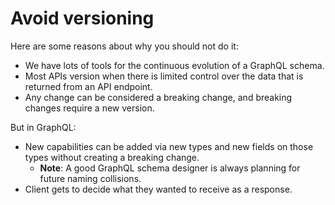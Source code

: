 # Avoid versioning

Here are some reasons about why you should not do it:

- We have lots of tools for the continuous evolution of a GraphQL schema.
- Most APIs version when there is limited control over the data that is returned from an API endpoint.
- Any change can be considered a breaking change, and breaking changes require a new version.

But in GraphQL:

- New capabilities can be added via new types and new fields on those types without creating a breaking change.
  - **Note**: A good GraphQL schema designer is always planning for future naming collisions.
- Client gets to decide what they wanted to receive as a response.
